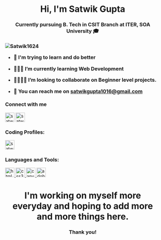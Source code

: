 <h1 align = "center"> Hi, I'm Satwik Gupta </h1>
<h3 align = "center"> Currently pursuing B. Tech in CSIT Branch at ITER, SOA University 🎓<h3>

<p align="left"> <img src="https://komarev.com/ghpvc/?username=satwik1624&label=Profile%20views&color=89BFFF&style=flat" alt="Satwik1624" /> </p>

- 🔭 I'm trying to learn and do better 

- 🧑🏼‍💻 I’m currently learning **Web Development**
 
- 🫱🏼‍🫲🏼 I’m looking to collaborate on Beginner level projects.

- 📧 You can reach me on **satwikgupta1016@gmail.com**

<h3 align = "left"> Connect with me </h3>
<p align  = "left">
<a href="https://linkedin.com/in/satwik-gupta-4089b5232" target="blank"><img align="center" src="https://www.vectorlogo.zone/logos/linkedin/linkedin-tile.svg" alt="satwik-gupta-4089b5232" height="30" width="30" /></a>
<a href="https://instagram.com/satwik.4k" target="blank"><img align="center" src="https://www.vectorlogo.zone/logos/instagram/instagram-icon.svg" alt="satwik.4k" height="30" width="30" /></a>

<h3 align = "left"> Coding Profiles: </h3>
 <a href="https://auth.geeksforgeeks.org/user/satwikgupta" target="_blank" rel="noreferrer"> <img src="https://img.icons8.com/color/256/GeeksforGeeks.png" alt="satwikgupta" width="30" height="30"/> </a>

<h3 align="left">Languages and Tools: </h3>
<a href="https://www.w3.org/html/" target="_blank" rel="noreferrer"> <img src="https://www.vectorlogo.zone/logos/w3_html5/w3_html5-icon.svg" alt="html5" width="30" height="30"/> </a>
<a href="https://www.w3schools.com/css/" target="_blank" rel="noreferrer"> <img src="https://www.vectorlogo.zone/logos/w3_css/w3_css-icon.svg" alt="css3" width="30" height="30"/>
<a href="https://www.canva.com/" target="_blank" rel="noreferrer"> <img src="https://www.vectorlogo.zone/logos/canva/canva-icon.svg" alt="canva" width="30" height="30"/> </a>
<a href="https://www.adobe.com/express/" target="_blank" rel="noreferrer"> <img src = "https://express.adobe.com/images/rebrand-app-icons/cc_express_appicon_64.svg" alt="adobe express" width = "30" height= "30"/></a>

<h1 align = "center"> I'm working on myself more everyday and hoping to add more and more things here. </h1>
<h3 align = "center"> Thank you! </h3>
